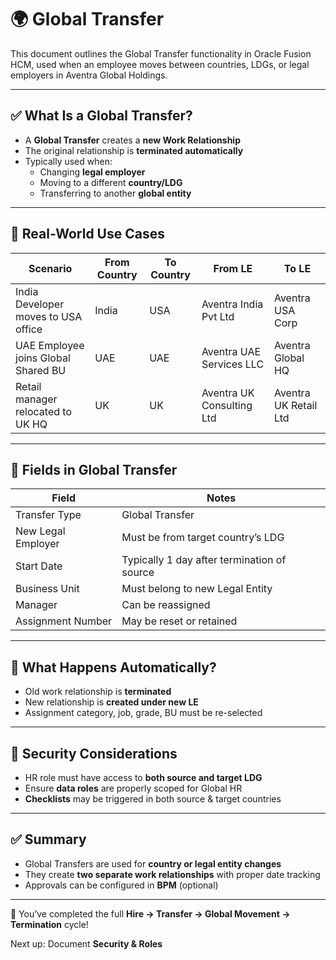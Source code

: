 # 🌍 Global Transfer

This document outlines the Global Transfer functionality in Oracle Fusion HCM, used when an employee moves between countries, LDGs, or legal employers in Aventra Global Holdings.

---

## ✅ What Is a Global Transfer?

- A **Global Transfer** creates a **new Work Relationship**
- The original relationship is **terminated automatically**
- Typically used when:
  - Changing **legal employer**
  - Moving to a different **country/LDG**
  - Transferring to another **global entity**

---

## 🧭 Real-World Use Cases

| Scenario                                | From Country | To Country | From LE                   | To LE                 |
|-----------------------------------------|--------------|------------|---------------------------|------------------------|
| India Developer moves to USA office     | India        | USA        | Aventra India Pvt Ltd     | Aventra USA Corp       |
| UAE Employee joins Global Shared BU     | UAE          | UAE        | Aventra UAE Services LLC  | Aventra Global HQ      |
| Retail manager relocated to UK HQ       | UK           | UK         | Aventra UK Consulting Ltd | Aventra UK Retail Ltd  |

---

## 📝 Fields in Global Transfer

| Field               | Notes                                        |
|---------------------|----------------------------------------------|
| Transfer Type       | Global Transfer                              |
| New Legal Employer  | Must be from target country’s LDG            |
| Start Date          | Typically 1 day after termination of source  |
| Business Unit       | Must belong to new Legal Entity              |
| Manager             | Can be reassigned                            |
| Assignment Number   | May be reset or retained                     |

---

## 🔁 What Happens Automatically?

- Old work relationship is **terminated**
- New relationship is **created under new LE**
- Assignment category, job, grade, BU must be re-selected

---

## 🔐 Security Considerations

- HR role must have access to **both source and target LDG**
- Ensure **data roles** are properly scoped for Global HR
- **Checklists** may be triggered in both source & target countries

---

## ✅ Summary

- Global Transfers are used for **country or legal entity changes**
- They create **two separate work relationships** with proper date tracking
- Approvals can be configured in **BPM** (optional)

---

🎉 You’ve completed the full **Hire → Transfer → Global Movement → Termination** cycle!

Next up: Document **Security & Roles**
